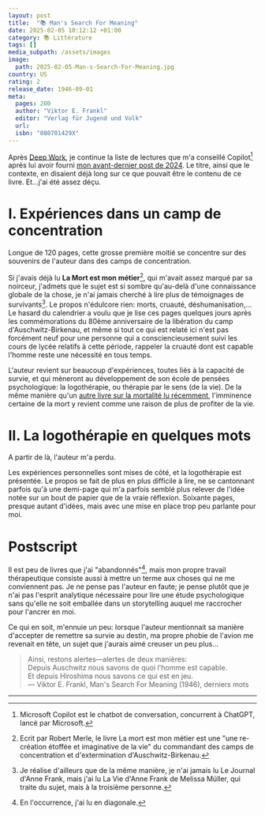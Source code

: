 ```yaml
---
layout: post
title:  "📚 Man's Search For Meaning"
date: 2025-02-05 10:12:12 +01:00
category: 📚 Littérature
tags: []
media_subpath: /assets/images
image:
  path: 2025-02-05-Man-s-Search-For-Meaning.jpg
country: US
rating: 2
release_date: 1946-09-01
meta:
  pages: 200
  author: "Viktor E. Frankl"
  editor: "Verlag für Jugend und Volk"
  url:
  isbn: "080701429X"
---
```


Après [Deep Work](/posts/deep-work/), je continue la liste de lectures que m'a conseillé Copilot[^1] après lui avoir fourni [mon avant-dernier post de 2024](/posts/be-useful-seven-tools-for-life/). Le titre, ainsi que le contexte, en disaient déjà long sur ce que pouvait être le contenu de ce livre. Et...j'ai été assez déçu.

# I. Expériences dans un camp de concentration

Longue de 120 pages, cette grosse première moitié se concentre sur des souvenirs de l'auteur dans des camps de concentration.

Si j'avais déjà lu **La Mort est mon métier**[^2], qui m'avait assez marqué par sa noirceur, j'admets que le sujet est si sombre qu'au-delà d'une connaissance globale de la chose, je n'ai jamais cherché à lire plus de témoignages de survivants[^3]. Le propos n'édulcore rien: morts, cruauté, déshumanisation,... Le hasard du calendrier a voulu que je lise ces pages quelques jours après les commémorations du 80ème anniversaire de la libération du camp d'Auschwitz-Birkenau, et même si tout ce qui est relaté ici n'est pas forcément neuf pour une personne qui a consciencieusement suivi les cours de lycée relatifs à cette période, rappeler la cruauté dont est capable l'homme reste une nécessité en tous temps.

L'auteur revient sur beaucoup d'expériences, toutes liés à la capacité de survie, et qui mèneront au développement de son école de pensées psychologique: la logothérapie, ou thérapie par le sens (de la vie). De la même manière qu'un [autre livre sur la mortalité lu récemment](/posts/when-breath-becomes-air/), l'imminence certaine de la mort y revient comme une raison de plus de profiter de la vie.

# II. La logothérapie en quelques mots

A partir de là, l'auteur m'a perdu.

Les expériences personnelles sont mises de côté, et la logothérapie est présentée. Le propos se fait de plus en plus difficile à lire, ne se cantonnant parfois qu'à une demi-page qui m'a parfois semblé plus relever de l'idée notée sur un bout de papier que de la vraie réflexion. Soixante pages, presque autant d'idées, mais avec une mise en place trop peu parlante pour moi.

# Postscript

Il est peu de livres que j'ai "abandonnés"[^4], mais mon propre travail thérapeutique consiste aussi à mettre un terme aux choses qui ne me conviennent pas. Je ne pense pas l'auteur en faute; je pense plutôt que je n'ai pas l'esprit analytique nécessaire pour lire une étude psychologique sans qu'elle ne soit emballée dans un storytelling auquel me raccrocher pour l'ancrer en moi.

Ce qui en soit, m'ennuie un peu: lorsque l'auteur mentionnait sa manière d'accepter de remettre sa survie au destin, ma propre phobie de l'avion me revenait en tête, un sujet que j'aurais aimé creuser un peu plus...

> Ainsi, restons alertes—alertes de deux manières:   
> Depuis Auschwitz nous savons de quoi l'homme est capable.   
> Et depuis Hiroshima nous savons ce qui est en jeu.   
> — Viktor E. Frankl, Man's Search For Meaning (1946), derniers mots

* * *
[^1]: <span><wiki>Microsoft Copilot</wiki></span> est le chatbot de conversation, concurrent à ChatGPT, lancé par Microsoft.
[^2]: Ecrit par <wiki>Robert Merle</wiki>, le livre <wiki>La mort est mon métier</wiki> est une "une re-création étoffée et imaginative de la vie" du commandant des camps de concentration et d'extermination d'Auschwitz-Birkenau.
[^3]: Je réalise d'ailleurs que de la même manière, je n'ai jamais lu <wiki>Le Journal d'Anne Frank</wiki>, mais j'ai lu <wiki lang="en" page="Anne Frank: The Biography">La Vie d'Anne Frank</wiki> de Melissa Müller, qui traite du sujet, mais à la troisième personne.
[^4]: En l'occurrence, j'ai lu en diagonale.
